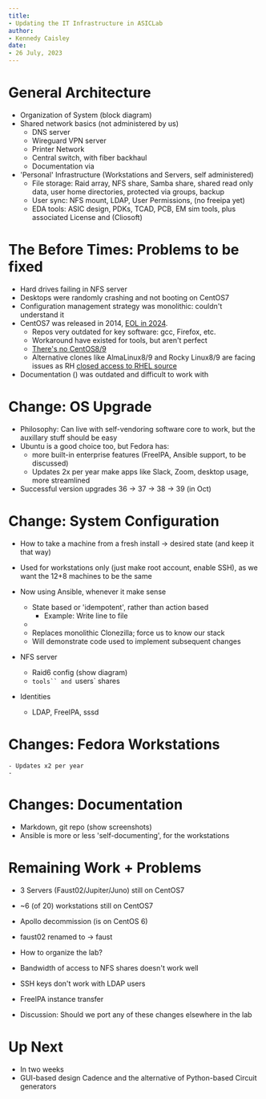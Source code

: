 ```yaml
---
title:
- Updating the IT Infrastructure in ASICLab
author:
- Kennedy Caisley
date:
- 26 July, 2023
---
```




# General Architecture

- Organization of System (block diagram)
- Shared network basics (not administered by us)
    - DNS server
    - Wireguard VPN server
    - Printer Network
    - Central switch, with fiber backhaul
    - Documentation via 
- 'Personal' Infrastructure (Workstations and Servers, self administered)
    - File storage: Raid array, NFS share, Samba share, shared read only data, user home directories, protected via groups, backup
    - User sync: NFS mount, LDAP, User Permissions, (no freeipa yet)
    - EDA tools: ASIC design, PDKs, TCAD, PCB, EM sim tools, plus associated License and (Cliosoft)

# The Before Times: Problems to be fixed

- Hard drives failing in NFS server
- Desktops were randomly crashing and not booting on CentOS7
- Configuration management strategy was monolithic: couldn't understand it
- CentOS7 was released in 2014, [EOL in 2024](https://en.wikipedia.org/wiki/Red_Hat_Enterprise_Linux#RHEL_7).
    - Repos very outdated for key software: gcc, Firefox, etc.
    - Workaround have existed for tools, but aren't perfect
    - [There's no CentOS8/9](https://arstechnica.com/gadgets/2020/12/centos-shifts-from-red-hat-unbranded-to-red-hat-beta/)
    - Alternative clones like AlmaLinux8/9 and Rocky Linux8/9 are facing issues as RH [closed access to RHEL source](https://www.redhat.com/en/blog/furthering-evolution-centos-stream)
- Documentation () was outdated and difficult to work with

# Change: OS Upgrade
- Philosophy: Can live with self-vendoring software core to work, but the auxillary stuff should be easy
- Ubuntu is a good choice too, but Fedora has:
    - more built-in enterprise features (FreeIPA, Ansible support, to be discussed)
    - Updates 2x per year make apps like Slack, Zoom, desktop usage, more streamlined
- Successful version upgrades 36 -> 37 -> 38 -> 39 (in Oct)


# Change: System Configuration
- How to take a machine from a fresh install -> desired state (and keep it that way)
- Used for workstations only (just make root account, enable SSH), as we want the 12+8 machines to be the same
- Now using Ansible, whenever it make sense
    - State based or 'idempotent', rather than action based
        - Example: Write line to file
    - 
    - Replaces monolithic Clonezilla; force us to know our stack
    - Will demonstrate code used to implement subsequent changes

- NFS server
    - Raid6 config (show diagram)
    - `tools`` and `users` shares
- Identities
    - LDAP, FreeIPA, sssd

# Changes: Fedora Workstations
    - Updates x2 per year
    - 

# Changes: Documentation
- Markdown, git repo (show screenshots)
- Ansible is more or less 'self-documenting', for the workstations

# Remaining Work + Problems
- 3 Servers (Faust02/Jupiter/Juno) still on CentOS7
- ~6 (of 20) workstations still on CentOS7
- Apollo decommission (is on CentOS 6)
- faust02 renamed to -> faust
- How to organize the lab? 
- Bandwidth of access to NFS shares doesn't work well
- SSH keys don't work with LDAP users

- FreeIPA instance transfer
- Discussion: Should we port any of these changes elsewhere in the lab

# Up Next
- In two weeks
- GUI-based design Cadence and the alternative of Python-based Circuit generators

